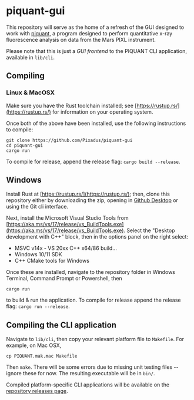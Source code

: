 # piquant-gui

This repository will serve as the home of a refresh of the GUI designed to work with [piquant](https://github.com/pixlise/piquant), a program designed to perform quantitative x-ray fluorescence analysis on data from the Mars PIXL instrument. 

Please note that this is just a *GUI frontend* to the PIQUANT CLI application, available in `lib/cli`. 

## Compiling

### Linux & MacOSX

Make sure you have the Rust toolchain installed; see [https://rustup.rs/](https://rustup.rs/) for information on your operating system. 

Once both of the above have been installed, use the following instructions to compile:

```
git clone https://github.com/Pixadus/piquant-gui
cd piquant-gui
cargo run
```

To compile for release, append the release flag: `cargo build --release`. 

## Windows

Install Rust at [https://rustup.rs/](https://rustup.rs/); then, clone this repository either by downloading the zip, opening in [Github Desktop](https://desktop.github.com/download/) or using the Git cli interface.

Next, install the Microsoft Visual Studio Tools from [https://aka.ms/vs/17/release/vs_BuildTools.exe](https://aka.ms/vs/17/release/vs_BuildTools.exe). Select the "Desktop development with C++" block, then in the options panel on the right select:

- MSVC v14x - VS 20xx C++ x64/86 build...
- Windows 10/11 SDK
- C++ CMake tools for Windows

Once these are installed, navigate to the repository folder in Windows Terminal, Command Prompt or Powershell, then

```
cargo run
```

to build & run the application. To compile for release append the release flag: `cargo run --release`. 

## Compiling the CLI application

Navigate to `lib/cli`, then copy your relevant platform file to `Makefile`. For example, on Mac OSX,

```
cp PIQUANT.mak.mac Makefile
```

Then `make`. There will be some errors due to missing unit testing files -- ignore these for now. The resulting executable will be in `bin/`. 

Compiled platform-specific CLI applications will be available on the [repository releases page](https://github.com/Pixadus/piquant-gui/releases). 